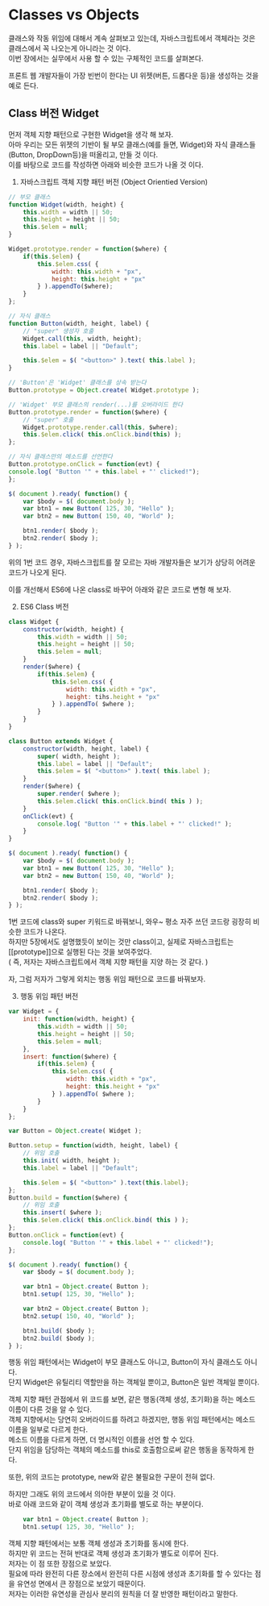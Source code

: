 # Classes vs Objects

클래스와 작동 위임에 대해서 계속 살펴보고 있는데, 자바스크립트에서 객체라는 것은 클래스에서 꼭 나오는게 아니라는 것 이다.  
이번 장에서는 실무에서 사용 할 수 있는 구체적인 코드를 살펴본다.  

프론트 웹 개발자들이 가장 빈번이 한다는 UI 위젯(버튼, 드롭다운 등)을 생성하는 것을 예로 든다.  

## Class 버전 Widget

먼저 객체 지향 패턴으로 구현한 Widget을 생각 해 보자.  
아마 우리는 모든 위젯의 기반이 될 부모 클래스(예를 들면, Widget)와 자식 클래스들(Button, DropDown등)을 떠올리고, 만들 것 이다.  
이를 바탕으로 코드를 작성하면 아래와 비슷한 코드가 나올 것 이다.   

1. 자바스크립트 객체 지향 패턴 버전 (Object Orientied Version)
```js
// 부모 클래스
function Widget(width, height) {
    this.width = width || 50;
    this.height = height || 50;
    this.$elem = null;
}

Widget.prototype.render = function($where) {
    if(this.$elem) {
        this.$elem.css( {
            width: this.width + "px",
            height: this.height + "px"
        } ).appendTo($where);
    }
};

// 자식 클래스
function Button(width, height, label) {
    // "super" 생성자 호출
    Widget.call(this, width, height);
    this.label = label || "Default";

    this.$elem = $( "<button>" ).text( this.label );
}

// 'Button'은 'Widget' 클래스를 상속 받는다
Button.prototype = Object.create( Widget.prototype );

// 'Widget' 부모 클래스의 render(...)를 오버라이드 한다
Button.prototype.render = function($where) {
    // "super" 호출
    Widget.prototype.render.call(this, $where);
    this.$elem.click( this.onClick.bind(this) );
};

// 자식 클래스만의 메소드를 선언한다
Button.prototype.onClick = function(evt) {
console.log( "Button '" + this.label + "' clicked!");
};

$( document ).ready( function() {
    var $body = $( document.body );
    var btn1 = new Button( 125, 30, "Hello" );
    var btn2 = new Button( 150, 40, "World" );

    btn1.render( $body );
    btn2.render( $body );
} );
``` 

위의 1번 코드 경우, 자바스크립트를 잘 모르는 자바 개발자들은 보기가 상당히 어려운 코드가 나오게 된다.  

이를 개선해서 ES6에 나온 class로 바꾸어 아래와 같은 코드로 변형 해 보자.  

2. ES6 Class 버전  
```js
class Widget {
    constructor(width, height) {
        this.width = width || 50;
        this.height = height || 50;
        this.$elem = null;
    }
    render($where) {
        if(this.$elem) {
            this.$elem.css( {
                width: this.width + "px",
                height: tihs.height + "px"
            } ).appendTo( $where );
        }
    }
}

class Button extends Widget {
    constructor(width, height, label) {
        super( width, height );
        this.label = label || "Default";
        this.$elem = $( "<button>" ).text( this.label );
    }
    render($where) {
        super.render( $where );
        this.$elem.click( this.onClick.bind( this ) );
    }
    onClick(evt) {
        console.log( "Button '" + this.label + "' clicked!" );
    }
}

$( document ).ready( function() {
    var $body = $( document.body );
    var btn1 = new Button( 125, 30, "Hello" );
    var btn2 = new Button( 150, 40, "World" );

    btn1.render( $body );
    btn2.render( $body );
} );
```

1번 코드에 class와 super 키워드로 바꿔보니, 와우~ 평소 자주 쓰던 코드랑 굉장히 비슷한 코드가 나온다.  
하지만 5장에서도 설명했듯이 보이는 것만 class이고, 실제로 자바스크립트는 [[prototype]]으로 실행된 다는 것을 보여주었다.   
( 즉, 저자는 자바스크립트에서 객체 지향 패턴을 지양 하는 것 같다. )

자, 그럼 저자가 그렇게 외치는 행동 위임 패턴으로 코드를 바꿔보자.  

3. 행동 위임 패턴 버전
```js
var Widget = {
    init: function(width, height) {
        this.width = width || 50;
        this.height = height || 50;
        this.$elem = null;
    },
    insert: function($where) {
        if(this.$elem) {
            this.$elem.css( {
                width: this.width + "px",
                height: this.height + "px"
            } ).appendTo( $where );
        }
    }
};

var Button = Object.create( Widget );

Button.setup = function(width, height, label) {
    // 위임 호출
    this.init( width, height );
    this.label = label || "Default";

    this.$elem = $( "<button>" ).text(this.label);
};
Button.build = function($where) {
    // 위임 호출
    this.insert( $where );
    this.$elem.click( this.onClick.bind( this ) );
};
Button.onClick = function(evt) {
    console.log( "Button '" + this.label + "' clicked!");
};

$( document ).ready( function() {
    var $body = $( document.body );

    var btn1 = Object.create( Button );
    btn1.setup( 125, 30, "Hello" );

    var btn2 = Object.create( Button );
    btn2.setup( 150, 40, "World" );

    btn1.build( $body );
    btn2.build( $body );
} );
```  

행동 위임 패턴에서는 Widget이 부모 클래스도 아니고, Button이 자식 클래스도 아니다.   
단지 Widget은 유틸리티 역할만을 하는 객체일 뿐이고, Button은 일반 객체일 뿐이다.  

객체 지향 패턴 관점에서 위 코드를 보면, 같은 행동(객체 생성, 초기화)을 하는 메소드 이름이 다른 것을 알 수 있다.   
객체 지향에서는 당연히 오버라이드를 하려고 하겠지만, 행동 위임 패턴에서는 메소드 이름을 일부로 다르게 한다.  
메소드 이름을 다르게 하면, 더 명시적인 이름을 선언 할 수 있다.   
단지 위임을 담당하는 객체의 메소드를 this로 호출함으로써 같은 행동을 동작하게 한다.

또한, 위의 코드는 prototype, new와 같은 불필요한 구문이 전혀 없다.  

하지만 그래도 위의 코드에서 의아한 부분이 있을 것 이다.   
바로 아래 코드와 같이 객체 생성과 초기화를 별도로 하는 부분이다.    

```js
    var btn1 = Object.create( Button );
    btn1.setup( 125, 30, "Hello" );
```
  
객체 지향 패턴에서는 보통 객체 생성과 초기화를 동시에 한다.  
하지만 위 코드는 전혀 반대로 객체 생성과 초기화가 별도로 이루어 진다.   
저자는 이 점 또한 장점으로 보았다.  
필요에 따라 완전히 다른 장소에서 완전히 다른 시점에 생성과 초기화를 할 수 있다는 점을 유연성 면에서 큰 장점으로 보았기 때문이다.   
저자는 이러한 유연성을 관심사 분리의 원칙을 더 잘 반영한 패턴이라고 말한다.   
